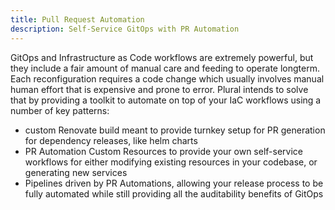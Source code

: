 ```yaml
---
title: Pull Request Automation
description: Self-Service GitOps with PR Automation
---
```


GitOps and Infrastructure as Code workflows are extremely powerful, but they include a fair amount of manual care and feeding to operate longterm. Each reconfiguration requires a code change which usually involves manual human effort that is expensive and prone to error. Plural intends to solve that by providing a toolkit to automate on top of your IaC workflows using a number of key patterns:

- custom Renovate build meant to provide turnkey setup for PR generation for dependency releases, like helm charts
- PR Automation Custom Resources to provide your own self-service workflows for either modifying existing resources in your codebase, or generating new services
- Pipelines driven by PR Automations, allowing your release process to be fully automated while still providing all the auditability benefits of GitOps
